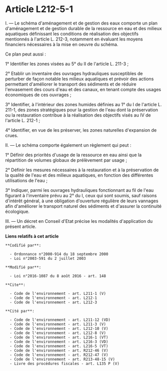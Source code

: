 # Article L212-5-1

I. — Le schéma d'aménagement et de gestion des eaux comporte un plan d'aménagement et de gestion durable de la ressource en
eau et des milieux aquatiques définissant les conditions de réalisation des objectifs mentionnés à l'article L. 212-3,
notamment en évaluant les moyens financiers nécessaires à la mise en oeuvre du schéma. 

Ce plan peut aussi : 

1° Identifier les zones visées au 5° du II de l'article L. 211-3 ; 

2° Etablir un inventaire des ouvrages hydrauliques susceptibles de perturber de façon notable les milieux aquatiques et
prévoir des actions permettant d'améliorer le transport des sédiments et de réduire l'envasement des cours d'eau et des
canaux, en tenant compte des usages économiques de ces ouvrages ; 

3° Identifier, à l'intérieur des zones humides définies au 1° du I de l'article L. 211-1, des zones stratégiques pour la
gestion de l'eau dont la préservation ou la restauration contribue à la réalisation des objectifs visés au IV de l'article L.
212-1 ; 

4° Identifier, en vue de les préserver, les zones naturelles d'expansion de crues. 

II. — Le schéma comporte également un règlement qui peut : 

1° Définir des priorités d'usage de la ressource en eau ainsi que la répartition de volumes globaux de prélèvement par
usage ; 

2° Définir les mesures nécessaires à la restauration et à la préservation de la qualité de l'eau et des milieux aquatiques,
en fonction des différentes utilisations de l'eau ; 

3° Indiquer, parmi les ouvrages hydrauliques fonctionnant au fil de l'eau figurant à l'inventaire prévu au 2° du I, ceux qui
sont soumis, sauf raisons d'intérêt général, à une obligation d'ouverture régulière de leurs vannages afin d'améliorer le
transport naturel des sédiments et d'assurer la continuité écologique. 

III. — Un décret en Conseil d'Etat précise les modalités d'application du présent article.

**Liens relatifs à cet article**

	**Codifié par**:

	  - Ordonnance n°2000-914 du 18 septembre 2000
	  - Loi n°2003-591 du 2 juillet 2003

	**Modifié par**:

	  - Loi n°2016-1087 du 8 août 2016 - art. 148

	**Cite**:

	  - Code de l'environnement - art. L211-1 (V)
	  - Code de l'environnement - art. L212-1
	  - Code de l'environnement - art. L212-3

	**Cité par**:

	  - Code de l'environnement - art. L211-12 (VD)
	  - Code de l'environnement - art. L211-3 (V)
	  - Code de l'environnement - art. L212-10 (V)
	  - Code de l'environnement - art. L212-8 (V)
	  - Code de l'environnement - art. L216-1 (VT)
	  - Code de l'environnement - art. L216-3 (VD)
	  - Code de l'environnement - art. L216-5 (VT)
	  - Code de l'environnement - art. R212-46 (V)
	  - Code de l'environnement - art. R212-47 (V)
	  - Code de l'environnement - art. R213-48-15 (V)
	  - Livre des procédures fiscales - art. L135 P (V)
